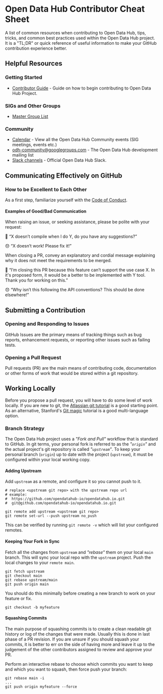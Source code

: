 # Open Data Hub Contributor Cheat Sheet

A list of common resources when contributing to Open Data Hub, tips, tricks, and
common best practices used within the Open Data Hub project. It is a "TL;DR" or
quick reference of useful information to make your GitHub contribution experience
better.

## Helpful Resources

### Getting Started

- [Contributor Guide](./contributing.md) - Guide on how to begin contributing to Open Data Hub
  Project.

### SIGs and Other Groups

- [Master Group List](./sigs.yaml)

### Community

- [Calendar](https://calendar.google.com/calendar?cid=cmVkaGF0LmNvbV92bW1pMW5tdHQyZGJjdXVqcmJ1aGo5N2pya0Bncm91cC5jYWxlbmRhci5nb29nbGUuY29t) - View all the Open Data Hub Community events (SIG meetings,
  events etc.)
- [odh-community@googlegroups.com](mailto:odh-community@googlegroups.com) - The Open Data Hub development mailing list
- [Slack channels](https://odh-io.slack.com) - Official Open Data Hub Slack.

## Communicating Effectively on GitHub


### How to be Excellent to Each Other

As a first step, familiarize yourself with the [Code of Conduct](https://github.com/opendatahub-io/opendatahub-community/blob/master/CODE_OF_CONDUCT.md).


#### Examples of Good/Bad Communication

When raising an issue, or seeking assistance, please be polite with your request:

  🙂 “X doesn’t compile when I do Y, do you have any suggestions?”

  😞 “X doesn’t work! Please fix it!”

When closing a PR, convey an explanatory and cordial message explaining
why it does not meet the requirements to be merged.

🙂 “I’m closing this PR because this feature can’t support the use case X. In
   it's proposed form, it would be a better to be implemented with Y tool. Thank
    you for working on this.”

😞 “Why isn’t this following the API conventions? This should be done elsewhere!”

## Submitting a Contribution

### Opening and Responding to Issues

GitHub Issues are the primary means of tracking things such as bug reports,
enhancement requests, or reporting other issues such as failing tests.

### Opening a Pull Request

Pull requests (PR) are the main means of contributing code, documentation or
other forms of work that would be stored within a git repository.

## Working Locally

Before you propose a pull request, you will have to do some level of work
locally. If you are new to git, the [Atlassian git tutorial](https://www.atlassian.com/git/tutorials) is a good starting
point. As an alternative, Stanford's [Git magic](http://www-cs-students.stanford.edu/~blynn/gitmagic/) tutorial is a good
multi-language option.

### Branch Strategy

The Open Data Hub project uses a _"Fork and Pull"_ workflow that is standard to
GitHub. In git terms, your personal fork is referred to as the _"`origin`"_ and
the actual project's git repository is called _"`upstream`"_. To keep your
personal branch (`origin`) up to date with the project (`upstream`), it must be
configured within your local working copy.


#### Adding Upstream

Add `upstream` as a remote, and configure it so you cannot push to it.

```
# replace <upstream git repo> with the upstream repo url
# example:
#  https://github.com/opendatahub-io/opendatahub.io.git
#  git@github.com/opendatahub-io/opendatahub.io.git

git remote add upstream <upstream git repo>
git remote set-url --push upstream no_push
```

This can be verified by running `git remote -v` which will list your configured
remotes.


#### Keeping Your Fork in Sync

Fetch all the changes from `upstream` and _"rebase"_ them on your local `main`
branch. This will sync your local repo with the `upstream` project. Push the local changes to your `remote main`.

```
git fetch upstream
git checkout main
git rebase upstream/main
git push origin main
```

You should do this minimally before creating a new branch to work on your
feature or fix.

```
git checkout -b myfeature
```

#### Squashing Commits

The main purpose of squashing commits is to create a clean readable git
history or log of the changes that were made. Usually this is done in last
phase of a PR revision. If you are unsure if you should squash your commits, it
is better to err on the side of having more and leave it up to the judgement of
the other contributors assigned to review and approve your PR.

Perform an interactive rebase to choose which commits you want to keep and which you want to squash, then force push your branch:

```
git rebase main -i
...
git push origin myfeature --force
```